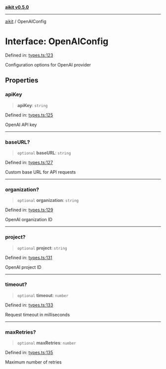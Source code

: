 [**aikit v0.5.0**](../README.md)

***

[aikit](../README.md) / OpenAIConfig

# Interface: OpenAIConfig

Defined in: [types.ts:123](https://github.com/chinmaymk/aikit/blob/main/src/types.ts#L123)

Configuration options for OpenAI provider

## Properties

### apiKey

> **apiKey**: `string`

Defined in: [types.ts:125](https://github.com/chinmaymk/aikit/blob/main/src/types.ts#L125)

OpenAI API key

***

### baseURL?

> `optional` **baseURL**: `string`

Defined in: [types.ts:127](https://github.com/chinmaymk/aikit/blob/main/src/types.ts#L127)

Custom base URL for API requests

***

### organization?

> `optional` **organization**: `string`

Defined in: [types.ts:129](https://github.com/chinmaymk/aikit/blob/main/src/types.ts#L129)

OpenAI organization ID

***

### project?

> `optional` **project**: `string`

Defined in: [types.ts:131](https://github.com/chinmaymk/aikit/blob/main/src/types.ts#L131)

OpenAI project ID

***

### timeout?

> `optional` **timeout**: `number`

Defined in: [types.ts:133](https://github.com/chinmaymk/aikit/blob/main/src/types.ts#L133)

Request timeout in milliseconds

***

### maxRetries?

> `optional` **maxRetries**: `number`

Defined in: [types.ts:135](https://github.com/chinmaymk/aikit/blob/main/src/types.ts#L135)

Maximum number of retries

